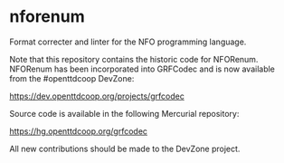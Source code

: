 # nforenum
Format correcter and linter for the NFO programming language.

Note that this repository contains the historic code for NFORenum. NFORenum has been incorporated into GRFCodec and is now available from the #openttdcoop DevZone:

https://dev.openttdcoop.org/projects/grfcodec

Source code is available in the following Mercurial repository:

https://hg.openttdcoop.org/grfcodec

All new contributions should be made to the DevZone project.
